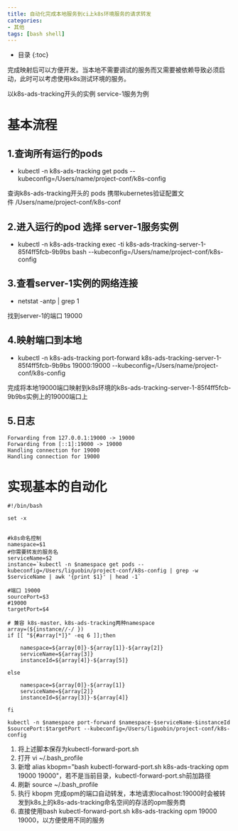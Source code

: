 ```yaml
---
title: 自动化完成本地服务到ci上k8s环境服务的请求转发
categories:
- 其他
tags: [bash shell]
---
```


* 目录
{:toc}

完成映射后可以方便开发。当本地不需要调试的服务而又需要被依赖导致必须启动，此时可以考虑使用k8s测试环境的服务。

以k8s-ads-tracking开头的实例 service-1服务为例

# 基本流程

## 1.查询所有运行的pods

* kubectl -n k8s-ads-tracking get pods --kubeconfig=/Users/name/project-conf/k8s-config

查询k8s-ads-tracking开头的 pods 携带kubernetes验证配置文件 /Users/name/project-conf/k8s-conf

## 2.进入运行的pod 选择 server-1服务实例

* kubectl -n k8s-ads-tracking exec -ti k8s-ads-tracking-server-1-85f4ff5fcb-9b9bs bash --kubeconfig=/Users/name/project-conf/k8s-config

## 3.查看server-1实例的网络连接

* netstat -antp \| grep 1

找到server-1的端口 19000

## 4.映射端口到本地

* kubectl -n k8s-ads-tracking port-forward k8s-ads-tracking-server-1-85f4ff5fcb-9b9bs 19000:19000 --kubeconfig=/Users/name/project-conf/k8s-config

完成将本地19000端口映射到k8s环境的k8s-ads-tracking-server-1-85f4ff5fcb-9b9bs实例上的19000端口上

## 5.日志

```
Forwarding from 127.0.0.1:19000 -> 19000
Forwarding from [::1]:19000 -> 19000
Handling connection for 19000
Handling connection for 19000
```

# 实现基本的自动化

```shell
#!/bin/bash

set -x


#k8s命名控制
namespace=$1
#你需要转发的服务名
serviceName=$2
instance=`kubectl -n $namespace get pods --kubeconfig=/Users/liguobin/project-conf/k8s-config | grep -w $serviceName | awk '{print $1}' | head -1`

#端口 19000
sourcePort=$3
#19000
targetPort=$4

# 兼容 k8s-master、k8s-ads-tracking两种namespace
array=(${instance//-/ })
if [[ "${#array[*]}" -eq 6 ]];then

	namespace=${array[0]}-${array[1]}-${array[2]}
	serviceName=${array[3]}
	instanceId=${array[4]}-${array[5]}

else

	namespace=${array[0]}-${array[1]}
	serviceName=${array[2]}
	instanceId=${array[3]}-${array[4]}

fi

kubectl -n $namespace port-forward $namespace-$serviceName-$instanceId $sourcePort:$targetPort --kubeconfig=/Users/liguobin/project-conf/k8s-config

```

1. 将上述脚本保存为kubectl-forward-port.sh
2. 打开 vi ~/.bash_profile 
3. 新增 alias kbopm="bash kubectl-forward-port.sh k8s-ads-tracking opm 19000 19000"，若不是当前目录，kubectl-forward-port.sh前加路径
4. 刷新 source ~/.bash_profile
5. 执行 kbopm 完成opm的端口自动转发，本地请求localhost:19000时会被转发到k8s上的k8s-ads-tracking命名空间的存活的opm服务商
6. 直接使用bash kubectl-forward-port.sh k8s-ads-tracking opm 19000 19000，以方便使用不同的服务

